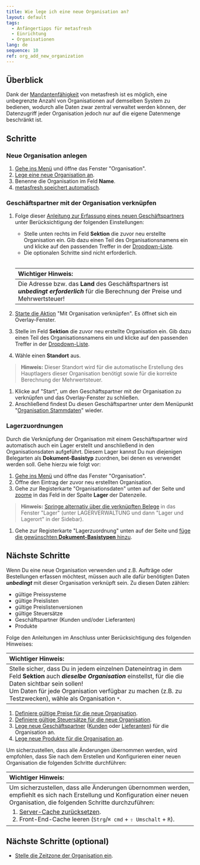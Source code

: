 ```yaml
---
title: Wie lege ich eine neue Organisation an?
layout: default
tags:
  - Anfängertipps für metasfresh
  - Einrichtung
  - Organisationen
lang: de
sequence: 10
ref: org_add_new_organization
---
```


## Überblick
Dank der [Mandantenfähigkeit](Konzept_Mandantenfaehigkeit) von metasfresh ist es möglich, eine unbegrenzte Anzahl von Organisationen auf demselben System zu bedienen, wodurch alle Daten zwar zentral verwaltet werden können, der Datenzugriff jeder Organisation jedoch nur auf die eigene Datenmenge beschränkt ist.

## Schritte

### Neue Organisation anlegen
1. [Gehe ins Menü](Menu) und öffne das Fenster "Organisation".
1. [Lege eine neue Organisation an](Neuer_Datensatz_Fenster_Webui).
1. Benenne die Organisation im Feld **Name**.
1. [metasfresh speichert automatisch](Speicheranzeige).

### Geschäftspartner mit der Organisation verknüpfen
1. Folge dieser [Anleitung zur Erfassung eines neuen Geschäftspartners](Neuer_Geschaeftspartner) unter Berücksichtigung der folgenden Einstellungen:
   - Stelle unten rechts im Feld **Sektion** die zuvor neu erstellte Organisation ein. Gib dazu einen Teil des Organisationsnamens ein und klicke auf den passenden Treffer in der <a href="Keyboard_Shortcuts_Liste#dropdown" title="Dynamisches Suchfeld (Autocomplete)">Dropdown-Liste</a>.
   - Die optionalen Schritte sind nicht erforderlich.<br><br>

   | **Wichtiger Hinweis:** |
   | :--- |
   | Die Adresse bzw. das **Land** des Geschäftspartners ist ***unbedingt erforderlich*** für die Berechnung der Preise und Mehrwertsteuer! |

1. [Starte die Aktion](AktionStarten#aktionsmenue) "Mit Organisation verknüpfen". Es öffnet sich ein Overlay-Fenster.
1. Stelle im Feld **Sektion** die zuvor neu erstellte Organisation ein. Gib dazu einen Teil des Organisationsnamens ein und klicke auf den passenden Treffer in der <a href="Keyboard_Shortcuts_Liste#dropdown" title="Dynamisches Suchfeld (Autocomplete)">Dropdown-Liste</a>.
1. Wähle einen **Standort** aus.
 >**Hinweis:** Dieser Standort wird für die automatische Erstellung des Hauptlagers dieser Organisation benötigt sowie für die korrekte Berechnung der Mehrwertsteuer.

1. Klicke auf "Start", um den Geschäftspartner mit der Organisation zu verknüpfen und das Overlay-Fenster zu schließen.
1. Anschließend findest Du diesen Geschäftspartner unter dem Menüpunkt "[Organisation Stammdaten](Menu)" wieder.

### Lagerzuordnungen
Durch die Verknüpfung der Organisation mit einem Geschäftspartner wird automatisch auch ein Lager erstellt und anschließend in den Organisationsdaten aufgeführt. Diesem Lager kannst Du nun diejenigen Belegarten als **Dokument-Basistyp** zuordnen, bei denen es verwendet werden soll. Gehe hierzu wie folgt vor:

1. [Gehe ins Menü](Menu) und öffne das Fenster "Organisation".
1. Öffne den Eintrag der zuvor neu erstellten Organisation.
1. Gehe zur Registerkarte "Organisationsdaten" unten auf der Seite und [zoome](Zoomen_in_Tabellenfeld) in das Feld in der Spalte **Lager** der Datenzeile.
 >**Hinweis:** [Springe alternativ über die verknüpften Belege](SpringezuBelegen) in das Fenster "Lager" (unter LAGERVERWALTUNG und dann "Lager und Lagerort" in der Sidebar).

1. Gehe zur Registerkarte "Lagerzuordnung" unten auf der Seite und [füge die gewünschten **Dokument-Basistypen** hinzu](Neues_Lager_anlegen#lagerzuordnung).

## Nächste Schritte
Wenn Du eine neue Organisation verwenden und z.B. Aufträge oder Bestellungen erfassen möchtest, müssen auch alle dafür benötigten Daten ***unbedingt*** mit dieser Organisation verknüpft sein. Zu diesen Daten zählen:
- gültige Preissysteme
- gültige Preislisten
- gültige Preislistenversionen
- gültige Steuersätze
- Geschäftspartner (Kunden und/oder Lieferanten)
- Produkte

Folge den Anleitungen im Anschluss unter Berücksichtigung des folgenden Hinweises:

| **Wichtiger Hinweis:** |
| :--- |
| Stelle sicher, dass Du in jedem einzelnen Dateneintrag in dem Feld **Sektion** auch ***dieselbe Organisation*** einstellst, für die die Daten sichtbar sein sollen!<br> Um Daten für jede Organisation verfügbar zu machen (z.B. zu Testzwecken), wähle als Organisation `*`. |

1. [Definiere gültige Preise für die neue Organisation](Preise_definieren).
1. [Definiere gültige Steuersätze für die neue Organisation](MwSt_Neuen_Steuersatz_erfassen).
1. [Lege neue Geschäftspartner](Neuer_Geschaeftspartner) ([Kunden](Neuer_Geschaeftspartner_Kunde) oder [Lieferanten](Neuer_Geschaeftspartner_Lieferant)) für die Organisation an.
1. [Lege neue Produkte für die Organisation an](NeuesProdukt).


Um sicherzustellen, dass alle Änderungen übernommen werden, wird empfohlen, dass Sie nach dem Erstellen und Konfigurieren einer neuen Organisation die folgenden Schritte durchführen:



  <table>
    <thead>
      <tr>
        <th style="text-align: left"><strong>Wichtiger Hinweis:</strong></th>
      </tr>
    </thead>
    <tbody>
      <tr>
        <td style="text-align: left">Um sicherzustellen, dass alle Änderungen übernommen werden, empfiehlt es sich nach Erstellung und Konfiguration einer neuen Organisation, die folgenden Schritte durchzuführen:<br><ol style="margin-top: 5px; margin-bottom: 3px;"><li><a href="../../installation_collection/DE/Wie_resette_ich_den_server_cache">Server-Cache zurücksetzen</a>.</li><li>Front-End-Cache leeren (<code class="language-plaintext highlighter-rouge">Strg</code>/<code class="language-plaintext highlighter-rouge">⌘ cmd</code> + <code class="language-plaintext highlighter-rouge">⇧ Umschalt</code> + <code class="language-plaintext highlighter-rouge">R</code>).</li></ol></td>
      </tr>
    </tbody>
  </table>

## Nächste Schritte (optional)
- [Stelle die Zeitzone der Organisation ein](Org_Zeitzone_einstellen).
